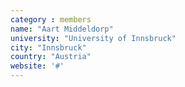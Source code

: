 ```yaml
---
category : members
name: "Aart Middeldorp" 
university: "University of Innsbruck"
city: "Innsbruck"
country: "Austria"
website: '#'
---
```


